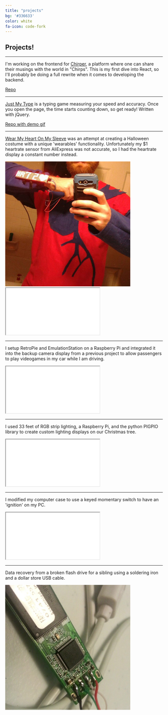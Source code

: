 ```yaml
---
title: "projects"
bg: '#336633'
color: white
fa-icon: code-fork
---
```


## Projects!

---

I'm working on the frontend for [Chirper](https://atlc.github.io/chirper-frontend/), a platform where one can share their musings with the world in "Chirps". This is my first dive into React, so I'll probably be doing a full rewrite when it comes to developing the backend.

[Repo](https://github.com/atlc/chirper-frontend)

---

[Just My Type](https://atlc.github.io/Just-My-Type/) is a typing game measuring your speed and accuracy. Once you open the page, the time starts counting down, so get ready! Written with jQuery.

[Repo with demo gif](https://github.com/atlc/Just-My-Type)

---

[Wear My Heart On My Sleeve](https://github.com/atlc/WearMyHeartOnMySleeve) was an attempt at creating a Halloween costume with a unique 'wearables' functionality. Unfortunately my $1 heartrate sensor from AliExpress was not accurate, so I had the heartrate display a constant number instead.

<img src="img/HeartSleeve01.jpg" width="400" height="400" />
<iframe src="img/HeartSleeveVid01.mp4" allowfullscreen></iframe>

---

I setup RetroPie and EmulationStation on a Raspberry Pi and integrated it into the backup camera display from a previous project to allow passengers to play videogames in my car while I am driving.

<iframe src="img/car_retropie_silent.mp4" allowfullscreen></iframe>

---

I used 33 feet of RGB strip lighting, a Raspberry Pi, and the python PIGPIO library to create custom lighting displays on our Christmas tree.

<iframe src="img/christmas_tree_pi_10_meters_silent.mp4" allowfullscreen></iframe>

---

I modified my computer case to use a keyed momentary switch to have an 'ignition' on my PC.

<iframe src="img/desktop_momentary_key_silent.mp4" allowfullscreen></iframe>

---

Data recovery from a broken flash drive for a sibling using a soldering iron and a dollar store USB cable.

<img src="img/soldered_flashdrive.jpg" width="400" height="400" />

